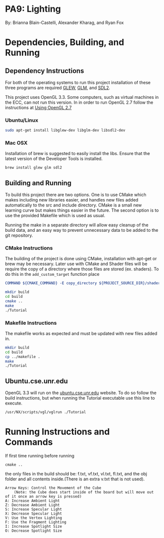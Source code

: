 # PA9: Lighting
By: Brianna Blain-Castelli, Alexander Kharag, and Ryan Fox

# Dependencies, Building, and Running

## Dependency Instructions
For both of the operating systems to run this project installation of these three programs are required [GLEW](http://glew.sourceforge.net/), [GLM](http://glm.g-truc.net/0.9.7/index.html), and [SDL2](https://wiki.libsdl.org/Tutorials).

This project uses OpenGL 3.3. Some computers, such as virtual machines in the ECC, can not run this version. In in order to run OpenGL 2.7 follow the instructions at [Using OpenGL 2.7](https://github.com/HPC-Vis/computer-graphics/wiki/Using-OpenGL-2.7)

### Ubuntu/Linux
```bash
sudo apt-get install libglew-dev libglm-dev libsdl2-dev
```

### Mac OSX
Installation of brew is suggested to easily install the libs. Ensure that the latest version of the Developer Tools is installed.
```bash
brew install glew glm sdl2
```

## Building and Running
To build this project there are two options. One is to use CMake which makes including new libraries easier, and handles new files added automatically to the src and include directory. CMake is a small new learning curve but makes things easier in the future.
The second option is to use the provided Makefile which is used as usual.

Running the make in a separate directory will allow easy cleanup of the build data, and an easy way to prevent unnecessary data to be added to the git repository.  

### CMake Instructions
The building of the project is done using CMake, installation with apt-get or brew may be necessary. Later use with CMake and Shader files will be require the copy of a directory where those files are stored (ex. shaders). To do this in the ```add_custom_target``` function place 
```cmake
COMMAND ${CMAKE_COMMAND} -E copy_directory ${PROJECT_SOURCE_DIR}/shaders/ ${CMAKE_CURRENT_BINARY_DIR}/shaders
```

```bash
mkdir build
cd build
cmake ..
make
./Tutorial
```

### Makefile Instructions 
The makefile works as expected and must be updated with new files added in.

```bash
mkdir build
cd build
cp ../makefile .
make
./Tutorial
```

## Ubuntu.cse.unr.edu
OpenGL 3.3 will run on the [ubuntu.cse.unr.edu](https://ubuntu.cse.unr.edu/) website. To do so follow the build instructions, but when running the Tutorial executable use this line to execute.
```bash
/usr/NX/scripts/vgl/vglrun ./Tutorial
```

# Running Instructions and Commands
If first time running before running 
```
cmake ..
```
the only files in the build should be: f.txt, vf.txt, vl.txt, fl.txt, and the obj folder and all contents inside.(There is an extra v.txt that is not used).


```
Arrow Keys: Control the Movement of the Cube 
	(Note: the Cube does start inside of the board but will move out of it once an arrow key is pressed)
A: Increase Ambient Light
Z: Decrease Ambient Light
S: Increase Specular Light
X: Decrease Specular Light
V: Use the Vertex Lighting 
F: Use the Fragment Lighting
I: Increase Spotlight Size
O: Decrease Spotlight Size
```

